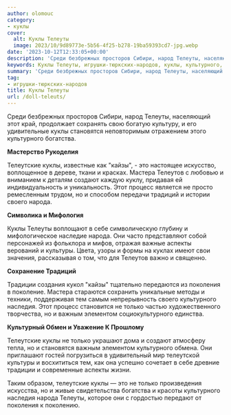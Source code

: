 ```yaml
---
author: olomouc
category:
- куклы
cover:
  alt: Куклы Телеуты
  image: 2023/10/9d89773e-5b56-4f25-b278-19ba59393cd7-jpg.webp
date: '2023-10-12T12:33:05+00:00'
description: 'Среди безбрежных просторов Сибири, народ Телеуты, населяющий этот край, продолжает сохранять свою богатую культуру, и его удивительные куклы становятся...'
keywords: Куклы Телеуты, игрушки-тюркских-народов, куклы, культурного, телеуты, телеутские, народа, только, становятся, богатства, кайзы, это, мастера, телеутов, создают, процесс, традиций
summary: 'Среди безбрежных просторов Сибири, народ Телеуты, населяющий этот край, продолжает сохранять свою богатую культуру, и его удивительные куклы становятся...'
tag:
- игрушки-тюркских-народов
title: Куклы Телеуты
url: /doll-teleuts/
---
```


Среди безбрежных просторов Сибири, народ Телеуты, населяющий этот край, продолжает сохранять свою богатую культуру, и его удивительные куклы становятся неповторимым отражением этого культурного богатства.

**Мастерство Рукоделия**

Телеутские куклы, известные как "кайзы", \- это настоящее искусство, воплощенное в дереве, ткани и красках. Мастера Телеутов с любовью и вниманием к деталям создают каждую куклу, придавая ей индивидуальность и уникальность. Этот процесс является не просто ремесленным трудом, но и способом передачи традиций и истории своего народа.

**Символика и Мифология**

Куклы Телеуты воплощают в себе символическую глубину и мифологическое наследие народа. Они часто представляют собой персонажей из фольклора и мифов, отражая важные аспекты верований и культуры. Цвета, узоры и формы на куклах имеют свои значения, рассказывая о том, что для Телеутов важно и священно.

**Сохранение Традиций**

Традиции создания кукол "кайзы" тщательно передаются из поколения в поколение. Мастера стараются сохранить уникальные методы и техники, поддерживая тем самым непрерывность своего культурного наследия. Этот процесс становится не только частью художественного творчества, но и важным элементом социокультурного единства.

**Культурный Обмен и Уважение К Прошлому**

Телеутские куклы не только украшают дома и создают атмосферу тепла, но и становятся важным элементом культурного обмена. Они приглашают гостей погрузиться в удивительный мир телеутской культуры и восхититься тем, как она успешно сочетает в себе древние традиции и современные аспекты жизни.

Таким образом, телеутские куклы — это не только произведения искусства, но и живые свидетельства богатства и красоты культурного наследия народа Телеуты, которое они с гордостью передают от поколения к поколению.